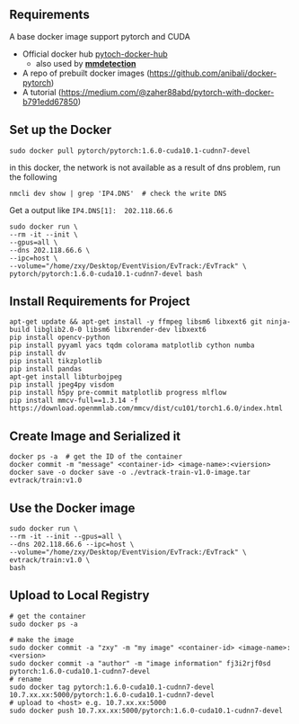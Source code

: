 ## Requirements

A base docker image support pytorch and CUDA
   - Official docker hub [pytoch-docker-hub](https://hub.docker.com/r/pytorch/pytorch)
     - also used by **[mmdetection](https://github.com/open-mmlab/mmdetection/blob/master/docker/Dockerfile)**
   - A repo of prebuilt docker images (https://github.com/anibali/docker-pytorch)
   - A tutorial (https://medium.com/@zaher88abd/pytorch-with-docker-b791edd67850)

## Set up the Docker
```
sudo docker pull pytorch/pytorch:1.6.0-cuda10.1-cudnn7-devel
```
in this docker, the network is not available as a result of dns problem, run the following
```
nmcli dev show | grep 'IP4.DNS'  # check the write DNS
```
Get a output like `IP4.DNS[1]:  202.118.66.6`

```
sudo docker run \
--rm -it --init \
--gpus=all \
--dns 202.118.66.6 \
--ipc=host \
--volume="/home/zxy/Desktop/EventVision/EvTrack:/EvTrack" \
pytorch/pytorch:1.6.0-cuda10.1-cudnn7-devel bash
```

## Install Requirements for Project
```
apt-get update && apt-get install -y ffmpeg libsm6 libxext6 git ninja-build libglib2.0-0 libsm6 libxrender-dev libxext6 
pip install opencv-python
pip install pyyaml yacs tqdm colorama matplotlib cython numba
pip install dv
pip install tikzplotlib
pip install pandas
apt-get install libturbojpeg
pip install jpeg4py visdom
pip install h5py pre-commit matplotlib progress mlflow
pip install mmcv-full==1.3.14 -f https://download.openmmlab.com/mmcv/dist/cu101/torch1.6.0/index.html

```

## Create Image and Serialized it
```
docker ps -a  # get the ID of the container
docker commit -m "message" <container-id> <image-name>:<viersion>
docker save -o docker save -o ./evtrack-train-v1.0-image.tar evtrack/train:v1.0
```

## Use the Docker image
```
sudo docker run \
--rm -it --init --gpus=all \
--dns 202.118.66.6 --ipc=host \ 
--volume="/home/zxy/Desktop/EventVision/EvTrack:/EvTrack" \
evtrack/train:v1.0 \
bash
```

## Upload to Local Registry
```
# get the container
sudo docker ps -a

# make the image
sudo docker commit -a "zxy" -m "my image" <container-id> <image-name>:<version>
sudo docker commit -a "author" -m "image information" fj3i2rjf0sd pytorch:1.6.0-cuda10.1-cudnn7-devel
# rename
sudo docker tag pytorch:1.6.0-cuda10.1-cudnn7-devel 10.7.xx.xx:5000/pytorch:1.6.0-cuda10.1-cudnn7-devel
# upload to <host> e.g. 10.7.xx.xx:5000
sudo docker push 10.7.xx.xx:5000/pytorch:1.6.0-cuda10.1-cudnn7-devel
```

